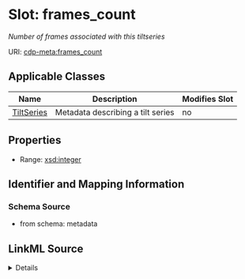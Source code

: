 

# Slot: frames_count


_Number of frames associated with this tiltseries_



URI: [cdp-meta:frames_count](metadataframes_count)



<!-- no inheritance hierarchy -->





## Applicable Classes

| Name | Description | Modifies Slot |
| --- | --- | --- |
| [TiltSeries](TiltSeries.md) | Metadata describing a tilt series |  no  |







## Properties

* Range: [xsd:integer](http://www.w3.org/2001/XMLSchema#integer)





## Identifier and Mapping Information







### Schema Source


* from schema: metadata




## LinkML Source

<details>
```yaml
name: frames_count
description: Number of frames associated with this tiltseries
from_schema: metadata
exact_mappings:
- cdp-common:tiltseries_frames_count
rank: 1000
alias: frames_count
owner: TiltSeries
domain_of:
- TiltSeries
range: integer
inlined: true
inlined_as_list: true

```
</details>